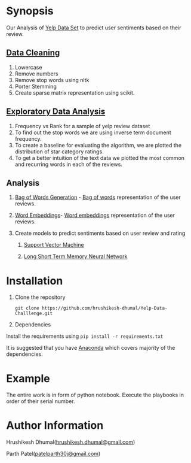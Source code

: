 # Synopsis
Our Analysis of [Yelp Data Set](https://www.yelp.com/dataset_challenge) to predict user sentiments based on their review. 

## [Data Cleaning](yelp_01dataCleaning.ipynb)
1.	Lowercase
2.	Remove numbers
3.	Remove stop words using nltk
4.	Porter Stemming
5.	Create sparse matrix representation using scikit.

## [Exploratory Data Analysis](yelp_02EDA.ipynb)
1.	Frequency vs Rank for a sample of yelp review dataset
2.	To find out the stop words we are using inverse term document frequency. 
3.	To create a baseline for evaluating the algorithm, we are plotted the distribution of star category ratings.
4.	To get a better intuition of the text data we plotted the most common and recurring words in each of the reviews.

## Analysis
1.	[Bag of Words Generation](yelp_03bagOfWords.ipynb) - [Bag of words](http://scikit-learn.org/stable/modules/generated/sklearn.feature_extraction.text.CountVectorizer.html) representation of the user reviews.
2.	[Word Embeddings](yelp_04word2vec)- [Word embeddings](https://radimrehurek.com/gensim/models/word2vec.html) representation of the user reviews.
3.	Create models to predict sentiments based on user review and rating
	
	1. [Support Vector Machine](yelp_06SVM.ipynb)
	
	2. [Long Short Term Memory Neural Network](yelp_06LSTM.ipynb)


# Installation
1. Clone the repository

	```
	git clone https://github.com/hrushikesh-dhumal/Yelp-Data-Challlenge.git
	```

2. Dependencies

Install the requirements using `pip install -r requirements.txt`

It is suggested that you have [Anaconda](https://www.continuum.io/downloads) which covers majority of the dependencies. 

# Example
The entire work is in form of python notebook. Execute the playbooks in order of their serial number.

# Author Information
Hrushikesh Dhumal(hrushikesh.dhumal@gmail.com)

Parth Patel(patelparth30j@gmail.com)